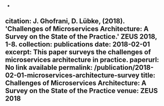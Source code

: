 -
citation: J. Ghofrani, D. Lübke, (2018). 'Challenges of Microservices Architecture: A Survey on the State of the Practice.' ZEUS 2018, 1-8.
collection: publications
date: 2018-02-01
excerpt: This paper surveys the challenges of microservices architecture in practice.
paperurl: No link available
permalink: /publication/2018-02-01-microservices-architecture-survey
title: Challenges of Microservices Architecture: A Survey on the State of the Practice
venue: ZEUS 2018
--
